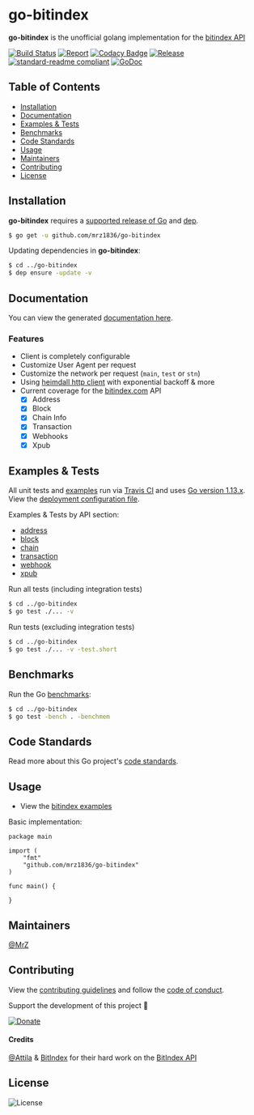 # go-bitindex
**go-bitindex** is the unofficial golang implementation for the [bitindex API](https://www.bitindex.network/developers/api-documentation-v3.html)

[![Build Status](https://travis-ci.com/mrz1836/go-bitindex.svg?branch=master&v=2)](https://travis-ci.com/mrz1836/go-bitindex)
[![Report](https://goreportcard.com/badge/github.com/mrz1836/go-bitindex?style=flat&v=2)](https://goreportcard.com/report/github.com/mrz1836/go-bitindex)
[![Codacy Badge](https://api.codacy.com/project/badge/Grade/f9815e59758743b9adca25c11558ab1c)](https://www.codacy.com/app/mrz1818/go-bitindex?utm_source=github.com&amp;utm_medium=referral&amp;utm_content=mrz1836/go-bitindex&amp;utm_campaign=Badge_Grade)
[![Release](https://img.shields.io/github/release-pre/mrz1836/go-bitindex.svg?style=flat&v=1)](https://github.com/mrz1836/go-bitindex/releases)
[![standard-readme compliant](https://img.shields.io/badge/standard--readme-OK-green.svg?style=flat)](https://github.com/RichardLitt/standard-readme)
[![GoDoc](https://godoc.org/github.com/mrz1836/go-bitindex?status.svg&style=flat)](https://godoc.org/github.com/mrz1836/go-bitindex)

## Table of Contents
- [Installation](#installation)
- [Documentation](#documentation)
- [Examples & Tests](#examples--tests)
- [Benchmarks](#benchmarks)
- [Code Standards](#code-standards)
- [Usage](#usage)
- [Maintainers](#maintainers)
- [Contributing](#contributing)
- [License](#license)

## Installation

**go-bitindex** requires a [supported release of Go](https://golang.org/doc/devel/release.html#policy) and [dep](https://github.com/golang/dep).
```bash
$ go get -u github.com/mrz1836/go-bitindex
```

Updating dependencies in **go-bitindex**:
```bash
$ cd ../go-bitindex
$ dep ensure -update -v
```

## Documentation
You can view the generated [documentation here](https://godoc.org/github.com/mrz1836/go-bitindex).

### Features
- Client is completely configurable
- Customize User Agent per request
- Customize the network per request (`main`, `test` or `stn`)
- Using [heimdall http client](https://github.com/gojek/heimdall) with exponential backoff & more
- Current coverage for the [bitindex.com](https://developers.bitindex.com/) API
    - [x] Address
    - [x] Block
    - [x] Chain Info
    - [x] Transaction
    - [x] Webhooks
    - [x] Xpub

## Examples & Tests
All unit tests and [examples](bitindex_test.go) run via [Travis CI](https://travis-ci.org/mrz1836/go-bitindex) and uses [Go version 1.13.x](https://golang.org/doc/go1.13). View the [deployment configuration file](.travis.yml).

Examples & Tests by API section:
- [address](address_test.go)
- [block](block_test.go)
- [chain](chain_test.go)
- [transaction](transaction_test.go)
- [webhook](webhook_test.go)
- [xpub](xpub_test.go)

Run all tests (including integration tests)
```bash
$ cd ../go-bitindex
$ go test ./... -v
```

Run tests (excluding integration tests)
```bash
$ cd ../go-bitindex
$ go test ./... -v -test.short
```

## Benchmarks
Run the Go [benchmarks](bitindex_test.go):
```bash
$ cd ../go-bitindex
$ go test -bench . -benchmem
```

## Code Standards
Read more about this Go project's [code standards](CODE_STANDARDS.md).

## Usage
- View the [bitindex examples](bitindex_test.go)

Basic implementation:
```golang
package main

import (
	"fmt"
	"github.com/mrz1836/go-bitindex"
)

func main() {

}
```

## Maintainers

[@MrZ](https://github.com/mrz1836)

## Contributing

View the [contributing guidelines](CONTRIBUTING.md) and follow the [code of conduct](CODE_OF_CONDUCT.md).

Support the development of this project 🙏

[![Donate](https://img.shields.io/badge/donate-bitcoin-brightgreen.svg)](https://mrz1818.com/?tab=tips&af=go-bitindex)

#### Credits

[@Attila](https://github.com/attilaaf) & [BitIndex](https://www.bitindex.network/) for their hard work on the [BitIndex API](https://www.bitindex.network/developers/api-documentation-v3.html)

## License

![License](https://img.shields.io/github/license/mrz1836/go-bitindex.svg?style=flat)